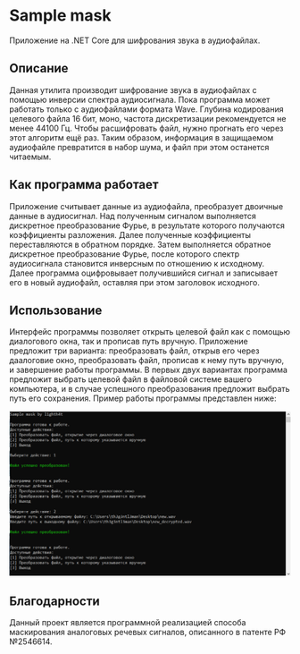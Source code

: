 # Sample mask
Приложение на .NET Core для шифрования звука в аудиофайлах.

## Описание
Данная утилита производит шифрование звука в аудиофайлах с помощью инверсии спектра аудиосигнала. Пока программа может работать только с аудиофайлами формата Wave. Глубина кодирования целевого файла 16 бит, моно, частота дискретизации рекомендуется не менее 44100 Гц. Чтобы расшифровать файл, нужно прогнать его через этот алгоритм ещё раз. Таким образом, информация в защищаемом аудиофайле превратится в набор шума, и файл при этом останется читаемым.

## Как программа работает
Приложение считывает данные из аудиофайла, преобразует двоичные данные в аудиосигнал. Над полученным сигналом выполняется дискретное преобразование Фурье, в результате которого получаются коэффициенты разложения. Далее полученные коэффициенты переставляются в обратном порядке. Затем выполняется обратное дискретное преобразование Фурье, после которого спектр аудиосигнала становится инверсным по отношению к исходному. Далее программа оцифровывает получившийся сигнал и записывает его в новый аудиофайл, оставляя при этом заголовок исходного.

## Использование
Интерфейс программы позволяет открыть целевой файл как с помощью диалогового окна, так и прописав путь вручную. Приложение предложит три варианта: преобразовать файл, открыв его через даалоговие окно, преобразовать файл, прописав к нему путь вручную, и завершение работы программы. В первых двух вариантах программа предложит выбрать целевой файл в файловой системе вашего компьютера, и в случае успешного преобразования предложит выбрать путь его сохранения. Пример работы программы представлен ниже:

![Скриншот с примером работы программы](.github/Screen.png)

## Благодарности
Данный проект является программной реализацией способа маскирования аналоговых речевых сигналов, описанного в патенте РФ №2546614.
